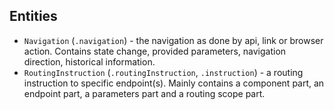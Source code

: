 ## Entities
- `Navigation` (`.navigation`) - the navigation as done by api, link or browser action. Contains state change, provided parameters, navigation direction, historical information.
- `RoutingInstruction` (`.routingInstruction`, `.instruction`) - a routing instruction to specific endpoint(s). Mainly contains a component part, an endpoint part, a parameters part and a routing scope part.

